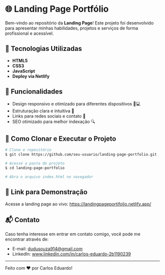 # 🌐 Landing Page Portfólio

Bem-vindo ao repositório da **Landing Page**! Este projeto foi desenvolvido para apresentar minhas habilidades, projetos e serviços de forma profissional e acessível.

## 🚀 Tecnologias Utilizadas

- **HTML5**
- **CSS3**
- **JavaScript**
- **Deploy via Netlify**

## 🎯 Funcionalidades

- Design responsivo e otimizado para diferentes dispositivos 📱💻
- Estruturação clara e intuitiva 📌
- Links para redes sociais e contato 📧
- SEO otimizado para melhor indexação 🔍


## 📂 Como Clonar e Executar o Projeto

```bash
# Clone o repositório
$ git clone https://github.com/seu-usuario/landing-page-portfolio.git

# Acesse a pasta do projeto
$ cd landing-page-portfolio

# Abra o arquivo index.html no navegador
```

## 🔗 Link para Demonstração
Acesse a landing page ao vivo: https://landingpageportifolio.netlify.app/

## 📬 Contato
Caso tenha interesse em entrar em contato comigo, você pode me encontrar através de:
- E-mail: dudusouza914@gmail.com
- LinkedIn: www.linkedin.com/in/carlos-eduardo-2b1190239
---

Feito com ❤️ por Carlos Eduardo!

